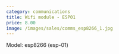 ```yaml
---
category: communications
title: Wifi module - ESP01
price: 8.00
image: /images/sales/comms_esp8266_1.jpg
---
```

Model: esp8266 (esp-01)
